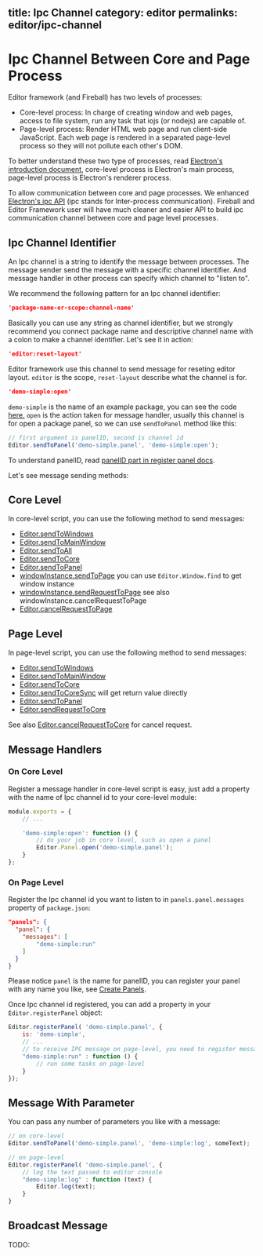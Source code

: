 title: Ipc Channel
category: editor
permalinks: editor/ipc-channel
---

# Ipc Channel Between Core and Page Process

Editor framework (and Fireball) has two levels of processes:

- Core-level process: In charge of creating window and web pages, access to file system, run any task that iojs (or nodejs) are capable of.
- Page-level process: Render HTML web page and run client-side JavaScript. Each web page is rendered in a separated page-level process so they will not pollute each other's DOM.

To better understand these two type of processes, read [Electron's introduction document](https://github.com/atom/electron/blob/master/docs/tutorial/quick-start.md#introduction), core-level process is Electron's main process, page-level process is Electron's renderer process.

To allow communication between core and page processes. We enhanced [Electron's ipc API](https://github.com/atom/electron/blob/master/docs/api/ipc-renderer.md) (ipc stands for Inter-process communication). Fireball and Editor Framework user will have much cleaner and easier API to build ipc communication channel between core and page level processes.

## Ipc Channel Identifier

An Ipc channel is a string to identify the message between processes. The message sender send the message with a specific channel identifier. And message handler in other process can specify which channel to "listen to".

We recommend the following pattern for an Ipc channel identifier:

```json
'package-name-or-scope:channel-name'
```

Basically you can use any string as channel identifier, but we strongly recommend you connect package name and descriptive channel name with a colon to make a channel identifier. Let's see it in action:

```json
'editor:reset-layout'
```

Editor framework use this channel to send message for reseting editor layout. `editor` is the scope, `reset-layout` describe what the channel is for.

```json
'demo-simple:open'
```

`demo-simple` is the name of an example package, you can see the code [here.](https://github.com/fireball-packages/package-examples/tree/master/simple) `open` is the action taken for message handler, usually this channel is for open a package panel, so we can use `sendToPanel` method like this:

```js
// first argument is panelID, second is channel id
Editor.sendToPanel('demo-simple.panel', 'demo-simple:open');
```

To understand panelID, read [panelID part in register panel docs](register-panels.md#panel-id).

Let's see message sending methods:


## Core Level

In core-level script, you can use the following method to send messages:


- [Editor.sendToWindows](http://docs.fireball-x.com/api/modules/Editor.html#method_sendToWindows)
- [Editor.sendToMainWindow](http://docs.fireball-x.com/api/modules/Editor.html#method_sendToMainWindow)
- [Editor.sendToAll](http://docs.fireball-x.com/api/modules/Editor.html#method_sendToAll)
- [Editor.sendToCore](http://docs.fireball-x.com/api/modules/Editor.html#method_sendToCore)
- [Editor.sendToPanel](http://docs.fireball-x.com/api/modules/Editor.html#method_sendToPanel)
- [windowInstance.sendToPage](http://docs.fireball-x.com/api/classes/Window.html#method_sendToPage) you can use `Editor.Window.find` to get window instance
- [windowInstance.sendRequestToPage](http://docs.fireball-x.com/api/classes/Window.html#method_sendRequestToPage) see also windowInstance.cancelRequestToPage
- [Editor.cancelRequestToPage](http://docs.fireball-x.com/api/classes/Window.html#method_cancelRequestToPage)

## Page Level

In page-level script, you can use the following method to send messages:

- [Editor.sendToWindows](http://docs.fireball-x.com/api/modules/Editor.html#method_sendToWindows)
- [Editor.sendToMainWindow](http://docs.fireball-x.com/api/modules/Editor.html#method_sendToMainWindow)
- [Editor.sendToCore](http://docs.fireball-x.com/api/modules/Editor.html#method_sendToCore)
- [Editor.sendToCoreSync](http://docs.fireball-x.com/api/modules/Editor.html#method_sendToCoreSync) will get return value directly
- [Editor.sendToPanel](http://docs.fireball-x.com/api/modules/Editor.html#method_sendToPanel)
- [Editor.sendRequestToCore](http://docs.fireball-x.com/api/modules/Editor.html#method_sendRequestToCore)

See also [Editor.cancelRequestToCore](http://docs.fireball-x.com/api/modules/Editor.html#method_cancelRequestToCore) for cancel request.

## Message Handlers

### On Core Level

Register a message handler in core-level script is easy, just add a property with the name of Ipc channel id to your core-level module:

```js
module.exports = {
    // ...

    'demo-simple:open': function () {
        // do your job in core level, such as open a panel
        Editor.Panel.open('demo-simple.panel');
    }
};
```

### On Page Level

Register the Ipc channel id you want to listen to in `panels.panel.messages` property of `package.json`:
```json
"panels": {
  "panel": {
    "messages": [
        "demo-simple:run"
    ]
  }
}
```
Please notice `panel` is the name for panelID, you can register your panel with any name you like, see [Create Panels](packages/create-panels.md).

Once Ipc channel id registered, you can add a property in your `Editor.registerPanel` object:

```js
Editor.registerPanel( 'demo-simple.panel', {
    is: 'demo-simple',
    // ...
    // to receive IPC message on page-level, you need to register message in package.json
    "demo-simple:run" : function () {
        // run some tasks on page-level
    }
});
```

## Message With Parameter

You can pass any number of parameters you like with a message:

```js
// on core-level
Editor.sendToPanel('demo-simple.panel', 'demo-simple:log', someText);

// on page-level
Editor.registerPanel( 'demo-simple.panel', {
    // log the text passed to editor console
    "demo-simple:log" : function (text) {
        Editor.log(text);
    }
}
```

## Broadcast Message

TODO:
